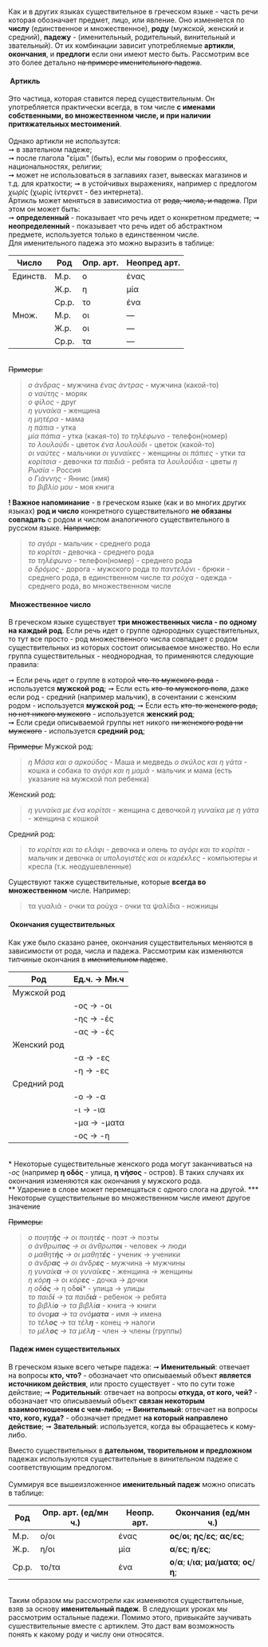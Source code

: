 Как и в других языках существительное в греческом языке - часть речи которая обозначает предмет, лицо, или явление. Оно изменяется по **числу** (единственное и множественное), **роду** (мужской, женский и средний), **падежу** - (именительный, родительный, винительный и звательный). От их комбинации зависит употребляемые **артикли**, **окончания**, и **предлоги** если они имеют место быть. Рассмотрим все это более детально ~~на примере именительного падежа~~. 

#### &nbsp;Артикль
Это частица, которая ставится перед существительным. Он употребляется практически всегда, в том числе **с именами собственными, во множественном числе, и при наличии притяжательных местоимений**.  
&nbsp;  
Однако артикли не использутся:  
➞ в звательном падеже;  
➞ после глагола "είμαι" (быть), если мы говорим о профессиях, национальностях, религии;  
➞ может не использоваться в заглавиях газет, вывесках магазинов и т.д. для краткости;
➞ в устойчивых выражениях, например с предлогом *χωρίς* (χωρίς ίντερνετ - без интернета).
&nbsp;  
Артикль может меняться в зависимостиа от ~~рода, числа, и падежа~~. При этом он может быть:  
➞ **определенный** - показывает что речь идет о конкретном предмете;
➞ **неопределенный** - показывает что речь идет об абстрактном предмете, используется только в единственном числе. 
&nbsp;  
Для именительного падежа это можно выразить в таблице:  

| Число  | Род   |Опр. арт. |Неопред арт.|
|--------|-------|----------|------------|
|Единств.| М.р.  | ο        | ένας       |
|        | Ж.р.  | η        | μία        |
|        | Ср.р. | το       | ένα        |
|Множ.   | М.р.  | οι       | —          |
|        | Ж.р.  | οι       | —          |
|        | Ср.р. | τα       | —          |
  
&nbsp;  
~~Примеры:~~ 
> *ο άνδρας* - мужчина
> *ένας άντρας* - мужчина (какой-то)  
> *ο ναύτης* - моряк  
> *ο φίλος* - друг  
> *η γυναίκα* - женщина  
> *η μητέρα* - мама  
> *η πάπια* - утка  
> *μία πάπια* - утка (какая-то)
> *το τηλέφωνο* - телефон(номер)  
> *το λουλούδι* - цветок
> *ένα λουλούδι* - цветок (какой-то)  
> *οι ναύτες* - мальчики
> *οι γυναίκες* - женщины
> *οι πάπιες* - утки
> *τα κορίτσια* - девочки
> *τα παιδιά* - ребята
> *τα λουλούδια* - цветы
> *η Ρωσία* - Россия  
> *ο Γιάννης* - Яннис (имя)  
> *το βιβλίο μου* - моя книга
  

**! Важное напоминание** - в греческом языке (как и во многих других языках) **род и число** конкретного существительного **не обязаны совпадать** с родом и числом аналогичного существительного в русском языке. ~~Например~~: 
> *το αγόρι* - мальчик - среднего рода  
> *το κορίτσι* - девочка - среднего рода  
> *το τηλέφωνο* - телефон(номер) - среднего рода  
> *ο δρόμος* - дорога - мужского рода
> *το παντελόνι* - брюки - среднего рода, в единственном числе
> *τα ρούχα* - одежда - среднего рода, во множественном числе


#### &nbsp;Множественное число 
В греческом языке существует **три множественных числа - по одному на каждый род**. Если речь идет о группе однородных существительных, то тут все просто - род множественного числа совпадает с родом существительных из которых состоит описываемое множество. Но если группа существительных - неоднородная, то применяются следующие правила:

➞ Если речь идет о группе в которой ~~что-то мужского рода~~ - используется **мужской род**;
➞ Если есть ~~кто-то мужского пола~~, даже если род - средний (например мальчик), в сочентании с женским родом - используется **мужской род**;
➞ Если есть ~~кто-то женского рода, но нет никого мужского~~ - используется **женский род**;  
➞ Если среди описываемой группы нет никого ~~ни женского рода ни мужского~~ - используется **средний род**;  

~~Примеры:~~
Мужской род:
> *η Μάσα και ο αρκούδος* - Маша и медведь 
> *ο σκύλος και η γάτα* - кошка и собака
> *το αγόρι και η μαμά* - мальчик и мама (есть указание на мужской пол ребенка)  

Женский род:  
> *η γυναίκα με ένα κορίτσι* - женщина с девочкой
> *η γυναίκα με η γάτα* - женщина с кошкой  

Средний род:
> *το κορίτσι και το ελάφι* - девочка и олень
> *το αγόρι και το κορίτσι* - мальчик и девочка
> *οι υπολογιστές και οι καρέκλες* - компьютеры и кресла (т.к. неодушевленные)

Существуют также существительные, которые **всегда во множественном** числе. Например:
> τα γυαλιά - очки
> τα ρούχα - очки
> τα ψαλίδια - ножницы

#### &nbsp;Окончания существительных
Как уже было сказано ранее, окончания существительных меняются в зависимости от рода, числа и падежа. Рассмотрим как изменяются типчиные окончания в ~~именительном падеже~~. 

| Род   | Ед.ч. →  Мн.ч |
|-------|----------|
| Мужской род|
||-ος → -οι|
||-ης  → -ές|
||-ας → -ές| 
|Женский род|
||-α → -ες |
||-η → -ες |
|Средний род|
|| -ο → -α | 
|| -ι → -ια | 
|| -μα → -ματα | 
|| -ος → -η | 

&nbsp;  
\* Некоторые существительные женского рода могут заканчиваться на *-ος* (например **η οδός** - улица, **η νήσος** - остров). В таких случаях их окончания изменяются как окончания у мужского рода.  
\*\* Ударение в слове может перемещаться с одного слога на другой.
\*\*\* Некоторые существительные во множественном числе имеют другое значение


~~Примеры:~~ 
> *ο ποιητ**ής** → οι ποιητ**ές*** - поэт → поэты  
> *ο άνθρωπ**ος** → οι άνθρωπ**οι*** - человек  → люди   
> *ο μαθητ**ής** → οι μαθητ**ές*** - ученик → ученики  
> *ο άνδρ**ας** → οι άνδρ**ες*** -  мужчина → мужчины  
> *η γυναίκ**α** → οι γυναίκ**ες*** - женщина → женщины  
> *η κόρ**η** → οι κόρ**ες*** - дочка → дочки  
> *η οδ**ός*** → η οδ**οί*** - улица → улицы  
> *το παιδ**ί** → τα παιδ**ιά*** - ребенок → ребята  
> *το βιβλί**ο** → τα βιβλί**α*** - книга → книги  
> *το όνο**μα** → τα ονό**ματα*** - имя → имена  
> *το τέλ**ος** → τα τέλ**η*** - конец → налоги  
> *το μέλ**ος** → τα μέλ**η*** - член → члены (группы)  


#### &nbsp;Падеж имен существительных  
В греческом языке всего четыре падежа: 
➞ **Именительный**: отвечает на вопросы **кто, что?** - обозначает что описываемый объект **является источником действия**, или просто существует - что по сути тоже действие;
➞ **Родительный**: отвечает на вопросы **откуда, от кого, чей?** - обозначает что описываемый объект **связан некоторым взаимоотношением с чем-либо**;
➞ **Винительный**: отвечает на вопросы **что, кого, куда?** - обозначает предмет **на который направлено действие**;
➞ **Звательный**: используется, когда вы обращаетесь к кому-либо.

Вместо существительных в **дательном, творительном и предложном** падежах используются существительные в винительном падеже с соответствующим предлогом.  
&nbsp;  
Суммируя все вышеизложенное **именительный падеж** можно описать в таблице:

| Род | Опр. арт. (ед/мн ч.) |Неопр. арт. |Окончания (ед/мн ч.)|
|-----|--------|-----------------------|------------------------------------|
|М.р. | ο/οι | ένας                  | **ος**/**οι**;  **ης**/**ες**;  **ας**/**ες**;  |
|Ж.р. | η/οι | μία                   | **α**/**ες**;  **η**/**ες**; |
|Ср.р.|το/τα | ένα                   | **ο**/**α**;  **ι**/**ια**;  **μα**/**ματα**;  **ος**/**η**; |  

&nbsp;  
Таким образом мы рассмотрели как изменяются существительные, взяв за основу **именительный падеж**. В следующих уроках мы рассмотрим остальные падежи. Помимо этого, привыкайте заучивать сушествительные вместе с артиклем. Это даст вам возможность понять к какому роду и числу они относятся.  
&nbsp;
   

